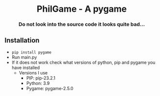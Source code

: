 <h1 align="center">PhilGame - A pygame</h1>
<h3 align="center">Do not look into the source code it looks quite bad...</h3>


## Installation
- `pip install pygame`
- Run main.py
- If it does not work check what versions of python, pip and pygame you have installed
  - Versions I use 
    - PIP: pip-23.2.1
    - Python: 3.9
    - Pygame: pygame-2.5.0
